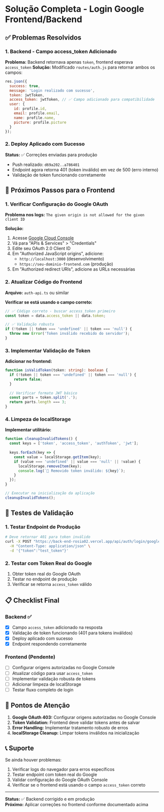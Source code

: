 # Solução Completa - Login Google Frontend/Backend

## ✅ Problemas Resolvidos

### 1. Backend - Campo access_token Adicionado
**Problema:** Backend retornava apenas `token`, frontend esperava `access_token`
**Solução:** Modificado `routes/auth.js` para retornar ambos os campos:
```javascript
res.json({
  success: true,
  message: 'Login realizado com sucesso',
  token: jwtToken,
  access_token: jwtToken, // ✅ Campo adicionado para compatibilidade
  user: {
    id: profile.id,
    email: profile.email,
    name: profile.name,
    picture: profile.picture
  }
});
```

### 2. Deploy Aplicado com Sucesso
**Status:** ✅ Correções enviadas para produção
- Push realizado: `d69a202..a786401`
- Endpoint agora retorna 401 (token inválido) em vez de 500 (erro interno)
- Validação de token funcionando corretamente

## 🔧 Próximos Passos para o Frontend

### 1. Verificar Configuração do Google OAuth
**Problema nos logs:** `The given origin is not allowed for the given client ID`

**Solução:**
1. Acesse [Google Cloud Console](https://console.cloud.google.com/)
2. Vá para "APIs & Services" > "Credentials"
3. Edite seu OAuth 2.0 Client ID
4. Em "Authorized JavaScript origins", adicione:
   - `http://localhost:3000` (desenvolvimento)
   - `https://seu-dominio-frontend.com` (produção)
5. Em "Authorized redirect URIs", adicione as URLs necessárias

### 2. Atualizar Código do Frontend
**Arquivo:** `auth-api.ts` ou similar

**Verificar se está usando o campo correto:**
```typescript
// ✅ Código correto - buscar access_token primeiro
const token = data.access_token || data.token;

// ✅ Validação robusta
if (!token || token === 'undefined' || token === 'null') {
  throw new Error('Token inválido recebido do servidor');
}
```

### 3. Implementar Validação de Token
**Adicionar no frontend:**
```typescript
function isValidToken(token: string): boolean {
  if (!token || token === 'undefined' || token === 'null') {
    return false;
  }
  
  // Verificar formato JWT básico
  const parts = token.split('.');
  return parts.length === 3;
}
```

### 4. Limpeza de localStorage
**Implementar utilitário:**
```typescript
function cleanupInvalidTokens() {
  const keys = ['token', 'access_token', 'authToken', 'jwt'];
  
  keys.forEach(key => {
    const value = localStorage.getItem(key);
    if (value === 'undefined' || value === 'null' || !value) {
      localStorage.removeItem(key);
      console.log(`🧹 Removido token inválido: ${key}`);
    }
  });
}

// Executar na inicialização da aplicação
cleanupInvalidTokens();
```

## 🧪 Testes de Validação

### 1. Testar Endpoint de Produção
```bash
# Deve retornar 401 para token inválido
curl -X POST "https://back-end-rosia02.vercel.app/api/auth/login/google" \
  -H "Content-Type: application/json" \
  -d '{"token":"test_token"}'
```

### 2. Testar com Token Real do Google
1. Obter token real do Google OAuth
2. Testar no endpoint de produção
3. Verificar se retorna `access_token` válido

## 📋 Checklist Final

### Backend ✅
- [x] Campo `access_token` adicionado na resposta
- [x] Validação de token funcionando (401 para tokens inválidos)
- [x] Deploy aplicado com sucesso
- [x] Endpoint respondendo corretamente

### Frontend (Pendente)
- [ ] Configurar origens autorizadas no Google Console
- [ ] Atualizar código para usar `access_token`
- [ ] Implementar validação robusta de tokens
- [ ] Adicionar limpeza de localStorage
- [ ] Testar fluxo completo de login

## 🚨 Pontos de Atenção

1. **Google OAuth 403:** Configurar origens autorizadas no Google Console
2. **Token Validation:** Frontend deve validar tokens antes de salvar
3. **Error Handling:** Implementar tratamento robusto de erros
4. **localStorage Cleanup:** Limpar tokens inválidos na inicialização

## 📞 Suporte

Se ainda houver problemas:
1. Verificar logs do navegador para erros específicos
2. Testar endpoint com token real do Google
3. Validar configuração do Google OAuth Console
4. Verificar se o frontend está usando o campo `access_token` correto

---

**Status:** ✅ Backend corrigido e em produção  
**Próximo:** Aplicar correções no frontend conforme documentado acima